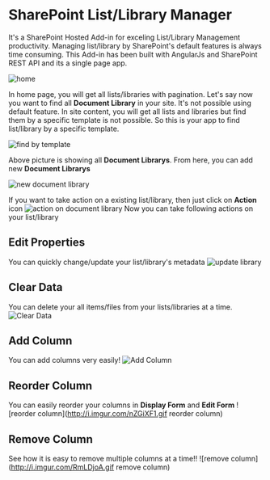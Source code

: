 # SharePoint List/Library Manager
It's a SharePoint Hosted Add-in for exceling List/Library Management productivity. Managing list/library by SharePoint's default features 
is always time consuming. This Add-in has been built with AngularJs and SharePoint REST API and its a single page app.

![home](http://i.imgur.com/MJo8FVC.gif "Optional title")

In home page, you will get all lists/libraries with pagination. Let's say now you want to find all **Document Library** in your site. It's 
not possible using default feature. In site content, you will get all lists and libraries but find them by a specific template is not 
possible. So this is your app to find list/library by a specific template.

![find by template](http://i.imgur.com/V9o1Uy7.gif "Find By Template")

Above picture is showing all **Document Librarys**. From here, you can add new **Document Librarys**

![new document library](http://i.imgur.com/CLGFdnW.gif "new library")

If you want to take action on a existing list/library, then just click on **Action** icon
![action on document library](http://i.imgur.com/cQvYnwg.png "action on library")
Now you can take following actions on your list/library
## Edit Properties
You can quickly change/update your list/library's metadata
![update library](http://i.imgur.com/xTlncJD.gif "update library")
## Clear Data
You can delete your all items/files from your lists/libraries at a time.
![Clear Data](http://i.imgur.com/g1M9wzw.png "Clear Data")
## Add Column
You can add columns very easily!
![Add Column](http://i.imgur.com/NMORCXb.gif "Add Column")
## Reorder Column
You can easily reorder your columns in **Display Form** and **Edit Form** 
![reorder column](http://i.imgur.com/nZGiXF1.gif reorder column)
## Remove Column
See how it is easy to remove multiple columns at a time!!
![remove column](http://i.imgur.com/RmLDjoA.gif remove column)
